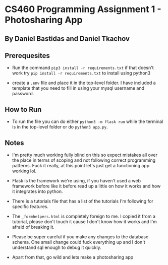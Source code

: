 # CS460 Programming Assignment 1 - Photosharing App

## By Daniel Bastidas and Daniel Tkachov

## Prerequesites

- Run the command ``pip3 install -r requirements.txt`` if that doesn't work try ``pip install -r requirements.txt`` to install using python3

- create a ``.env`` file and place it in the top-level folder. I have included a template that you need to fill in using your mysql username and password.

## How to Run

- To run the file you can do either ``python3 -m flask run`` while the terminal is in the top-level folder or do ``python3 app.py``.

## Notes

- I'm pretty much working fully blind on this so expect mistakes all over the place in terms of scoping and not following correct programming patterns. Fuck it really, at this point let's just get a functioning app working lol.

- Flask is the framework we're using, if you haven't used a web framework before like it before read up a little on how it works and how it integrates into python.

- There is a tutorials file that has a list of the tutorials I'm following for specific features.

- The ``_formhelpers.html`` is completely foreign to me. I copied it from a tutorial, please don't touch it cause I don't know how it works and I'm afraid of breaking it.

- Please be super careful if you make any changes to the database schema. One small change could fuck everything up and I don't understand sql enough to debug it quickly.

- Apart from that, go wild and lets make a photosharing app
